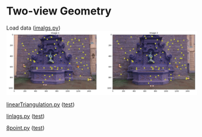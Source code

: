 # Two-view Geometry


Load data ([imalgs.py](https://github.com/teruyuki-yamasaki/VAMR/blob/main/exercise06/code/imalgs.py))
<img src="https://github.com/teruyuki-yamasaki/VAMR/blob/main/exercise06/results/matches.png"/>

[linearTriangulation.py](https://github.com/teruyuki-yamasaki/VAMR/blob/main/exercise06/code/linearTriangulation.py)
([test](https://github.com/teruyuki-yamasaki/VAMR/blob/main/exercise06/code/test_linearTriangulation.py))

[linlags.py](https://github.com/teruyuki-yamasaki/VAMR/blob/main/exercise06/code/linalgs.py)
([test](https://github.com/teruyuki-yamasaki/VAMR/blob/main/exercise06/code/test_linalgs.py))

[8point.py](https://github.com/teruyuki-yamasaki/VAMR/blob/main/exercise06/code/8point.py)
([test](https://github.com/teruyuki-yamasaki/VAMR/blob/main/exercise06/code/test_8point.py))
